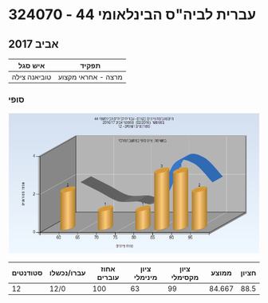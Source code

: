 # 324070 - עברית לביה"ס הבינלאומי 44

## אביב 2017

| איש סגל | תפקיד |
| ---- | ---- |
| טוביאנה צילה | מרצה - אחראי מקצוע |

### סופי

![201602 Finals](201602/Finals.png)

| סטודנטים | עברו/נכשלו | אחוז עוברים | ציון מינימלי | ציון מקסימלי | ממוצע | חציון |
| ---- | ---- | ---- | ---- | ---- | ---- | ---- |
| 12 | 12/0 | 100 | 63 | 99 | 84.667 | 88.5 |

